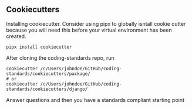 Cookiecutters
-------------

Installing cookiecutter. Consider using pipx to globally isntall cookie cutter
because you will need this before your virtual environment has been created.
```
pipx install cookiecutter
```

After cloning the coding-standards repo, run
```
cookiecutter /c/Users/johndoe/GitHub/coding-standards/cookiecutters/package/
# or
cookiecutter /c/Users/johndoe/GitHub/coding-standards/cookiecutters/django/
```

Answer questions and then you have a standards compliant starting point
